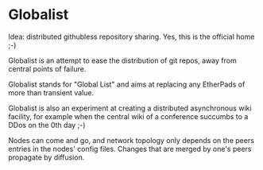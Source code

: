 # Globalist
Idea: distributed githubless repository sharing. Yes, this is the official home ;-)

Globalist is an attempt to ease the distribution of git repos, away from central points of failure.

Globalist stands for "Global List" and aims at replacing any EtherPads of more than transient value.

Globalist is also an experiment at creating a distributed asynchronous wiki facility, for example when the central wiki of a conference succumbs to a DDos on the 0th day ;-)

Nodes can come and go, and network topology only depends on the peers entries in the nodes' config files. Changes that are merged by one's peers propagate by diffusion.

